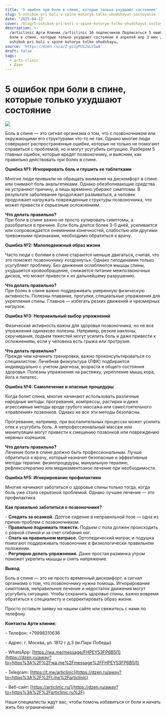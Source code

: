 ```yaml
---
title: '5 ошибок при боли в спине, которые только ухудшают состояние'
slug: 5-oshibok-pri-boli-v-spine-kotorye-tolko-uhudshayut-sostoyanie
date: '2025-04-12'
cover: /blog/5-oshibok-pri-boli-v-spine-kotorye-tolko-uhudshayut-sostoyanie/cover.jpg
description: >-
  /articlinic Арти Клиник /articlinic 16 подписчиков Подписаться 5 ошибок при
  боли в спине, которые только ухудшают состояние 4 апреля4 апр 3 мин /blog/5
  oshibok pri boli v spine kotorye tolko uhudshayu…
source: 'https://dzen.ru/a/Z-pz1yPUs2uLV1wA'
draft: false
tags:
  - arti-clinic
  - dzen
---
```


# 5 ошибок при боли в спине, которые только ухудшают состояние

![](/blog/5-oshibok-pri-boli-v-spine-kotorye-tolko-uhudshayut-sostoyanie/img-0.jpg)

Боль в спине — это сигнал организма о том, что с позвоночником или окружающими его структурами что-то не так. Однако многие люди совершают распространенные ошибки, которые не только не помогают справиться с проблемой, но и могут усугубить ситуацию. Разберем 5 главных ошибок, которые вредят позвоночнику, и выясним, как правильно действовать при болях в спине.  
  
**Ошибка №1: Игнорировать боль и глушить ее таблетками**  
  
Многие люди привыкли не обращать внимания на дискомфорт в спине или снимают боль анальгетиками. Однако обезболивающие средства не устраняют причину, а лишь временно убирают симптомы. В результате заболевание продолжает развиваться, а человек продолжает нагружать поврежденные структуры позвоночника, что может привести к серьезным осложнениям.  
  
**Что делать правильно?**  
При боли в спине важно не просто купировать симптомы, а разобраться в причине. Если боль длится более 3-5 дней, усиливается или сопровождается онемением конечностей, слабостью или другими тревожными признаками, необходимо обратиться к врачу.  
  
**Ошибка №2: Малоподвижный образ жизни**  
  
Часто люди с болями в спине стараются меньше двигаться, считая, что это поможет позвоночнику «отдохнуть». Однако гиподинамия только усугубляет проблему. Без движения ослабляются мышцы спины, ухудшается кровообращение, снижается питание межпозвоночных дисков, что может привести к их дальнейшему разрушению.  
  
**Что делать правильно?**  
При болях в спине важно поддерживать умеренную физическую активность. Полезны плавание, прогулки, специальные упражнения для укрепления спины. Главное — избегать резких движений и чрезмерных нагрузок.  
  
**Ошибка №3: Неправильный выбор упражнений**  
  
Физическая активность важна для здоровья позвоночника, но не все упражнения одинаково полезны. Например, резкие наклоны, скручивания, подъем тяжестей могут усилить боль и даже привести к осложнениям, если у человека есть грыжа или протрузия.

  
**Что делать правильно?**  
Прежде чем начинать тренировки, важно проконсультироваться со специалистом. Лечебная физкультура (ЛФК) подбирается индивидуально с учетом диагноза, возраста и общего состояния здоровья. Полезны упражнения на растяжку, укрепление мышц кора, йога и пилатес.  
  
**Ошибка №4: Самолечение и опасные процедуры**  
  
Когда болит спина, многие начинают использовать различные народные методы: прогревания, компрессы, растирки и даже агрессивные методы вроде грубого массажа или самостоятельного «правления» позвонков. Однако не все эти методы безопасны.  
  
Прогревание, например, при воспалительных процессах может усилить отек и усугубить боль. А непрофессиональный массаж или манипуляции могут привести к смещению позвонков или повреждению нервных корешков.  
  
**Что делать правильно?**  
Лечение боли в спине должно быть профессиональным. Лучше обратиться к врачу, который назначит безопасные и эффективные методы терапии: физиопроцедуры, мануальную терапию, рефлексотерапию или медикаментозное лечение при необходимости.  
  
**Ошибка №5: Игнорирование профилактики**  
  
Многие начинают заботиться о здоровье спины только тогда, когда боль уже стала серьезной проблемой. Однако лучшее лечение — это профилактика.  
  
**Как правильно заботиться о позвоночнике?**  
  
\- **Следить за осанкой.** Долгое сидение в неправильной позе — одна из причин проблем с позвоночником.  
\- **Правильно поднимать тяжести.** Подъем с пола должен происходить с ровной спиной и за счет сгибания ног.  
\- **Спать на правильном матрасе.** Ортопедический матрас и подушка помогают поддерживать позвоночник в физиологически правильном положении.  
\- **Регулярно делать упражнения.** Даже простая разминка утром поможет укрепить мышцы и снять напряжение.  
  
**Вывод**  
  
Боль в спине — это не просто временный дискомфорт, а сигнал организма о том, что позвоночнику нужна помощь. Игнорирование симптомов, неправильное лечение и недостаток движения могут усугубить ситуацию. Чтобы сохранить здоровье спины, важно вовремя обратиться к специалисту и скорректировать образ жизни.

  
Просто оставьте заявку на нашем сайте или свяжитесь с нами по телефону

**Контакты Арти клиник:**

\- Телефон: +79998310636

\- Адрес: г. Москва, ул. 1812 г д.3 (м.Парк Победы)

\- WhatsApp: [https://wa.me/message/FHPEY53FP6B5I1](https://dzen.ru/away?to=https%3A%2F%2Fwa.me%2Fmessage%2FFHPEY53FP6B5I1)

\- Telegram: [https://t.me/articlinic](https://dzen.ru/away?to=https%3A%2F%2Ft.me%2Farticlinic)

\- Веб-сайт: [https://articlinic.ru/](https://dzen.ru/away?to=https%3A%2F%2Farticlinic.ru%2F)

Наши специалисты ждут вас, чтобы помочь избавиться от боли и начать жить без ограничений!  